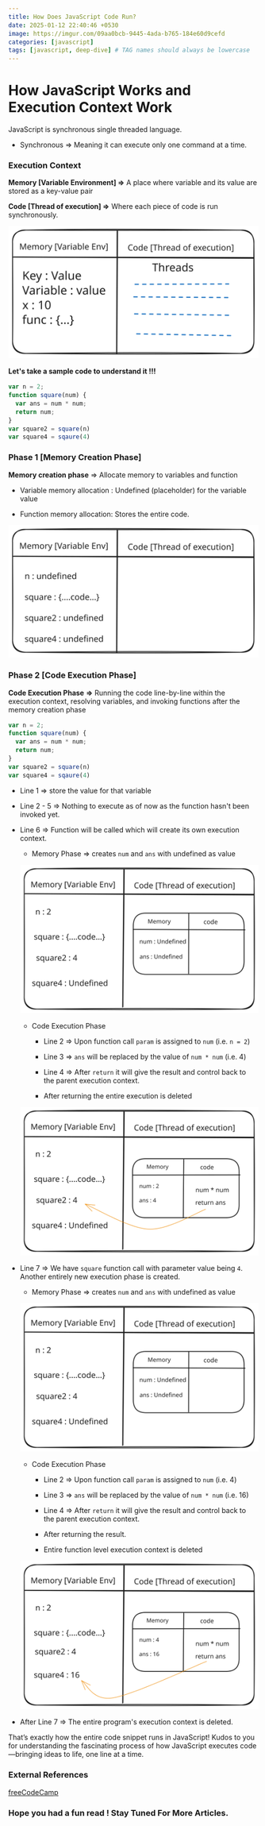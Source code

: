 ```yaml
---
title: How Does JavaScript Code Run?
date: 2025-01-12 22:40:46 +0530
image: https://imgur.com/09aa0bcb-9445-4ada-b765-184e60d9cefd 
categories: [javascript]
tags: [javascript, deep-dive] # TAG names should always be lowercase
---
```


# How JavaScript Works and Execution Context Work

JavaScript is synchronous single threaded language.

- Synchronous => Meaning it can execute only one command at a time. 

### Execution Context 

**Memory [Variable Environment] =>** A place where variable and its value are stored as a key-value pair 

**Code [Thread of execution] =>** Where each piece of code is run synchronously. 

![Execution Context JavaScript](/assets/images/how-does-javascript-code-run/Execution%20Context%20JavaScript.svg)


**Let's take a sample code to understand it !!!**

```javascript
var n = 2;
function square(num) {
  var ans = num * num;
  return num;
}
var square2 = square(n)
var square4 = sqaure(4)
```



### Phase 1 [**Memory Creation Phase**]

**Memory creation phase** => Allocate memory to variables and function

- Variable memory allocation : Undefined (placeholder) for the variable value 

- Function memory allocation: Stores the entire code.

![Memory Phase](/assets/images/how-does-javascript-code-run/Memory%20Phase.svg)


### Phase 2 [**Code Execution Phase**]

**Code Execution Phase**  **=>**  Running the code line-by-line within the execution context, resolving variables, and invoking functions after the memory creation phase

```javascript
var n = 2;
function square(num) {
  var ans = num * num;
  return num;
}
var square2 = square(n)
var square4 = sqaure(4)
```

- Line 1 => store the value for that variable

- Line 2 - 5 => Nothing to execute as of now as the function hasn't been invoked yet. 

- Line 6 => Function will be called which will create its own execution context.

    - Memory Phase => creates `num` and `ans` with undefined as value

    ![Function Memory Execution Context](/assets/images/how-does-javascript-code-run/Function%20Memory%20Execution%20Context.svg)


    - Code Execution Phase

        - Line 2 => Upon function call `param` is assigned to `num`  (i.e. `n = 2`)

        - Line 3 => `ans` will be replaced by the value of `num * num` (i.e. 4)

        - Line 4 => After `return` it will give the result and control back to the parent execution context.

        - After returning the entire execution is deleted

    ![Function Code Execution Phase](/assets/images/how-does-javascript-code-run/Function%20Code%20Execution%20Phase.svg)


- Line 7 => We have `square` function call with parameter value being `4`. Another entirely new execution phase is created.

    - Memory Phase => creates `num` and `ans` with undefined as value

    ![Function Memory Execution Context](/assets/images/how-does-javascript-code-run/Function%20Memory%20Execution%20Context.svg)


    - Code Execution Phase

        - Line 2 => Upon function call `param` is assigned to `num`  (i.e.  4)

        - Line 3 => `ans` will be replaced by the value of `num * num` (i.e. 16)

        - Line 4 => After `return` it will give the result and control back to the parent execution context.

        - After returning the result.

        - Entire function level execution context is deleted

    ![Function Code Execution Phase (1)](/assets/images/how-does-javascript-code-run/Function%20Code%20Execution%20Phase%20(1).svg)

- After Line 7 => The entire program's execution context is deleted.

That’s exactly how the entire code snippet runs in JavaScript! Kudos to you for understanding the fascinating process of how JavaScript executes code—bringing ideas to life, one line at a time.

### External References
[freeCodeCamp](https://www.freecodecamp.org/news/execution-context-how-javascript-works-behind-the-scenes/)

### Hope you had a fun read ! Stay Tuned For More Articles.


